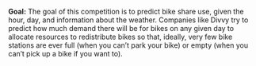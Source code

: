 **Goal:**
 The goal of this competition is to predict bike share use, given the hour, day, and information about the weather. Companies like Divvy try to predict how much demand there will be for bikes on any given day to allocate resources to redistribute bikes so that, ideally, very few bike stations are ever full (when you can’t park your bike) or empty (when you can’t pick up a bike if you want to).
